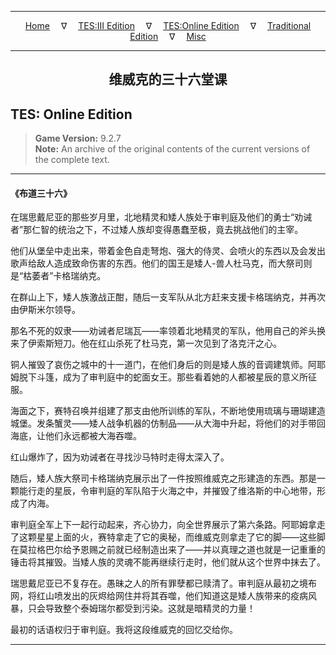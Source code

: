 
---

<!-- Jekyll Page Links -->

<center>
<a href="../../../../index.html">Home</a>
&emsp;&nabla;&emsp;
<a href="../../../index-tes3.html">TES:III Edition</a>
&emsp;&nabla;&emsp;
<a href="../../../index-teso.html">TES:Online Edition</a>
&emsp;&nabla;&emsp;
<a href="../../../index-traditional.html">Traditional Edition</a>
&emsp;&nabla;&emsp;
<a href="../../../index-misc.html">Misc</a>
</center>

<!-- Markdown Body Below: -->

---

<center>
<h2><span style="font-family:Georgia">维威克的三十六堂课</span></h2>
</center>

## TES: Online Edition

> __Game Version:__ 9.2.7\
> __Note:__ An archive of the original contents of the current versions of the complete text.

---

#### 《布道三十六》

在瑞思戴尼亚的那些岁月里，北地精灵和矮人族处于审判庭及他们的勇士“劝诫者”那仁智的统治之下，不过矮人族却变得愚蠢至极，竟去挑战他们的主宰。

他们从堡垒中走出来，带着金色自走弩炮、强大的侍灵、会喷火的东西以及会发出歌声给敌人造成致命伤害的东西。他们的国王是矮人-兽人杜马克，而大祭司则是“枯萎者”卡格瑞纳克。

在群山上下，矮人族激战正酣，随后一支军队从北方赶来支援卡格瑞纳克，并再次由伊斯米尔领导。

那名不死的奴隶——劝诫者尼瑞瓦——率领着北地精灵的军队，他用自己的斧头换来了伊索斯短刀。他在红山杀死了杜马克，第一次见到了洛克汗之心。

铜人摧毁了哀伤之城中的十一道门，在他们身后的则是矮人族的音调建筑师。阿耶姆脱下斗篷，成为了审判庭中的蛇面女王。那些看着她的人都被星辰的意义所征服。

海面之下，赛特召唤并组建了那支由他所训练的军队，不断地使用琉璃与珊瑚建造城堡。发条蟹灵——矮人战争机器的仿制品——从大海中升起，将他们的对手带回海底，让他们永远都被大海吞噬。

红山爆炸了，因为劝诫者在寻找沙马特时走得太深入了。

随后，矮人族大祭司卡格瑞纳克展示出了一件按照维威克之形建造的东西。那是一颗能行走的星辰，令审判庭的军队陷于火海之中，并摧毁了维洛斯的中心地带，形成了内海。

审判庭全军上下一起行动起来，齐心协力，向全世界展示了第六条路。阿耶姆拿走了这颗星星上面的火，赛特拿走了它的奥秘，而维威克则拿走了它的脚——这些脚在莫拉格巴尔给予恩赐之前就已经制造出来了——并以真理之道也就是一记重重的锤击将其摧毁。当矮人族的灵魂不能再继续行走时，他们就从这个世界中抹去了。

瑞思戴尼亚已不复存在。愚昧之人的所有罪孽都已赎清了。审判庭从最初之境布网，将红山喷发出的灰烬给网住并将其吞噬，他们知道这是矮人族带来的疫病风暴，只会导致整个泰姆瑞尔都受到污染。这就是暗精灵的力量！

最初的话语权归于审判庭。我将这段维威克的回忆交给你。

---
